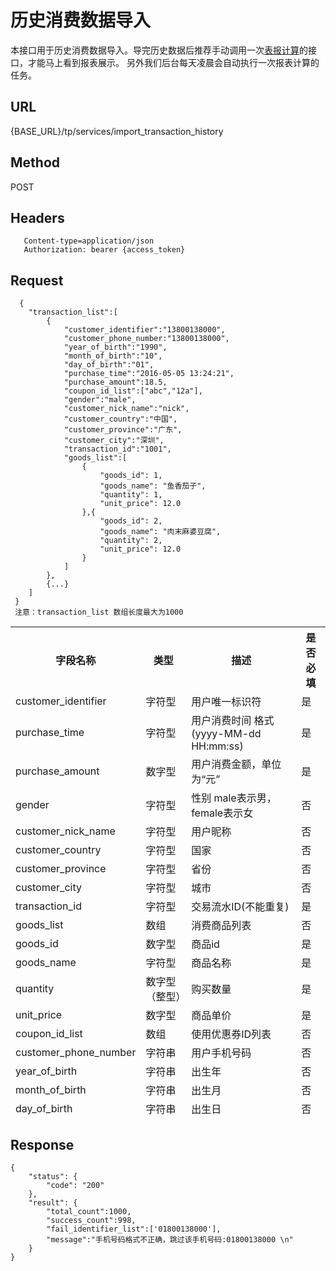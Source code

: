 # 历史消费数据导入

本接口用于历史消费数据导入。导完历史数据后推荐手动调用一次<a href='https://github.com/maxfunapi/api/blob/master/calculate_data.md'>表报计算</a>的接口，才能马上看到报表展示。 另外我们后台每天凌晨会自动执行一次报表计算的任务。

## URL
   {BASE_URL}/tp/services/import_transaction_history

## Method
   POST

## Headers
```
   Content-type=application/json
   Authorization: bearer {access_token}
```

## Request
```
  {
 	"transaction_list":[
		{
			"customer_identifier":"13800138000",
			"customer_phone_number:"13800138000",
			"year_of_birth":"1990",
			"month_of_birth":"10",
			"day_of_birth":"01",
			"purchase_time":"2016-05-05 13:24:21",
			"purchase_amount":18.5,
			"coupon_id_list":["abc","12a"],
			"gender":"male",
			"customer_nick_name":"nick",
			"customer_country":"中国",
			"customer_province":"广东",
			"customer_city":"深圳",
			"transaction_id":"1001",
			"goods_list":[
				{
					"goods_id": 1,
					"goods_name": "鱼香茄子",
					"quantity": 1,
					"unit_price": 12.0
				},{
					"goods_id": 2,
					"goods_name": "肉末麻婆豆腐",
					"quantity": 2,
					"unit_price": 12.0
				}
			]
		},
		{...}
	]
 }
 注意：transaction_list 数组长度最大为1000
```
<table data-tablesaw-sortable>
    <thead>
        <tr>
            <th data-tablesaw-sortable-col data-tablesaw-sortable-default-col>字段名称</th>
            <th data-tablesaw-sortable-col>类型</th>
            <th data-tablesaw-sortable-col>描述</th>
            <th data-tablesaw-sortable-col>是否必填</th>
        </tr>
	<tr>
		<td>customer_identifier</th>
		<td>字符型</th>
		<td>用户唯一标识符</th>
		<td>是</th>
	</tr>
	<tr>
		<td>purchase_time</th>
		<td>字符型</th>
		<td>用户消费时间 格式(yyyy-MM-dd HH:mm:ss)</th>
		<td>是</th>
	</tr>
	<tr>
		<td>purchase_amount</th>
		<td>数字型</th>
		<td>用户消费金额，单位为“元”</th>
		<td>是</th>
	</tr>
	<tr>
		<td>gender</th>
		<td>字符型</th>
		<td>性别 male表示男，female表示女</th>
		<td>否</th>
	</tr>
	<tr>
		<td>customer_nick_name</th>
		<td>字符型</th>
		<td>用户昵称</th>
		<td>否</th>
	</tr>
	<tr>
		<td>customer_country</th>
		<td>字符型</th>
		<td>国家</th>
		<td>否</th>
	</tr>
	<tr>
		<td>customer_province</th>
		<td>字符型</th>
		<td>省份</th>
		<td>否</th>
	</tr>
	<tr>
		<td>customer_city</th>
		<td>字符型</th>
		<td>城市</th>
		<td>否</th>
	</tr>
	<tr>
		<td>transaction_id</th>
		<td>字符型</th>
		<td>交易流水ID(不能重复)</th>
		<td>是</th>
	</tr>
	<tr>
            <td>goods_list</th>
            <td>数组</th>
            <td>消费商品列表</th>
            <td>否</th>
        </tr>
		<tr>
            <td>goods_id</th>
            <td>数字型</th>
            <td>商品id</th>
            <td>是</th>
        </tr>
		<tr>
            <td>goods_name</th>
            <td>字符型</th>
            <td>商品名称</th>
            <td>是</th>
        </tr>
		<tr>
            <td>quantity</th>
            <td>数字型（整型）</th>
            <td>购买数量</th>
            <td>是</th>
        </tr>
		<tr>
            <td>unit_price</th>
            <td>数字型</th>
            <td>商品单价</th>
            <td>是</th>
        </tr>
        <tr>
            <td>coupon_id_list</th>
            <td>数组</th>
            <td>使用优惠券ID列表</th>
            <td>否</th>
        </tr>
		<tr>
			<td>customer_phone_number</th>
			<td>字符串</th>
			<td>用户手机号码</th>
			<td>否</th>
		</tr>
		<tr>
			<td>year_of_birth</th>
			<td>字符串</th>
			<td>出生年</th>
			<td>否</th>
		</tr>
		<tr>
			<td>month_of_birth</th>
			<td>字符串</th>
			<td>出生月</th>
			<td>否</th>
		</tr>
		<tr>
			<td>day_of_birth</th>
			<td>字符串</th>
			<td>出生日</th>
			<td>否</th>
		</tr>
    </thead>
<table>


## Response
```
{
	"status": {
		"code": "200"
	},
	"result": {
		"total_count":1000,
		"success_count":998,
		"fail_identifier_list":['01800138000'],
		"message":"手机号码格式不正确，跳过该手机号码:01800138000 \n"
	}
}
```
